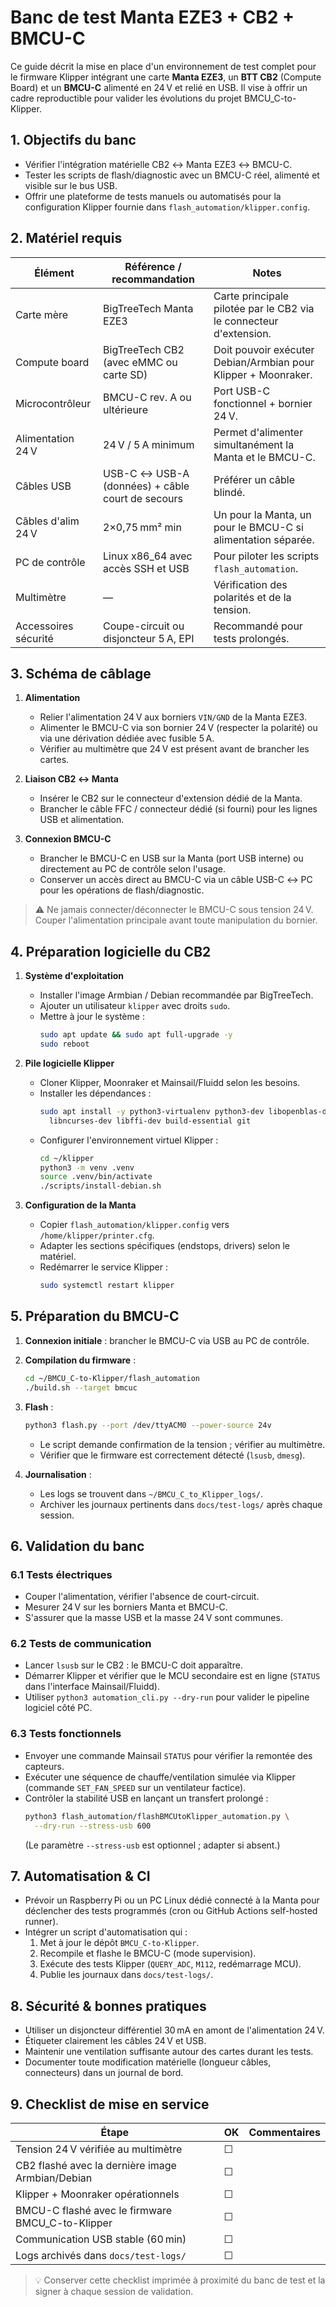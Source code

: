 # Banc de test Manta EZE3 + CB2 + BMCU-C

Ce guide décrit la mise en place d'un environnement de test complet pour le
firmware Klipper intégrant une carte **Manta EZE3**, un **BTT CB2** (Compute
Board) et un **BMCU-C** alimenté en 24 V et relié en USB. Il vise à offrir un
cadre reproductible pour valider les évolutions du projet BMCU_C-to-Klipper.

## 1. Objectifs du banc

- Vérifier l'intégration matérielle CB2 ↔ Manta EZE3 ↔ BMCU-C.
- Tester les scripts de flash/diagnostic avec un BMCU-C réel, alimenté et
  visible sur le bus USB.
- Offrir une plateforme de tests manuels ou automatisés pour la
  configuration Klipper fournie dans `flash_automation/klipper.config`.

## 2. Matériel requis

| Élément | Référence / recommandation | Notes |
| --- | --- | --- |
| Carte mère | BigTreeTech Manta EZE3 | Carte principale pilotée par le CB2 via le connecteur d'extension. |
| Compute board | BigTreeTech CB2 (avec eMMC ou carte SD) | Doit pouvoir exécuter Debian/Armbian pour Klipper + Moonraker. |
| Microcontrôleur | BMCU-C rev. A ou ultérieure | Port USB-C fonctionnel + bornier 24 V. |
| Alimentation 24 V | 24 V / 5 A minimum | Permet d'alimenter simultanément la Manta et le BMCU-C. |
| Câbles USB | USB-C ↔ USB-A (données) + câble court de secours | Préférer un câble blindé. |
| Câbles d'alim 24 V | 2×0,75 mm² min | Un pour la Manta, un pour le BMCU-C si alimentation séparée. |
| PC de contrôle | Linux x86_64 avec accès SSH et USB | Pour piloter les scripts `flash_automation`. |
| Multimètre | — | Vérification des polarités et de la tension. |
| Accessoires sécurité | Coupe-circuit ou disjoncteur 5 A, EPI | Recommandé pour tests prolongés. |

## 3. Schéma de câblage

1. **Alimentation**
   - Relier l'alimentation 24 V aux borniers `VIN/GND` de la Manta EZE3.
   - Alimenter le BMCU-C via son bornier 24 V (respecter la polarité) ou via
     une dérivation dédiée avec fusible 5 A.
   - Vérifier au multimètre que 24 V est présent avant de brancher les cartes.

2. **Liaison CB2 ↔ Manta**
   - Insérer le CB2 sur le connecteur d'extension dédié de la Manta.
   - Brancher le câble FFC / connecteur dédié (si fourni) pour les lignes USB
     et alimentation.

3. **Connexion BMCU-C**
   - Brancher le BMCU-C en USB sur la Manta (port USB interne) ou directement
     au PC de contrôle selon l'usage.
   - Conserver un accès direct au BMCU-C via un câble USB-C ↔ PC pour les
     opérations de flash/diagnostic.

> ⚠️ Ne jamais connecter/déconnecter le BMCU-C sous tension 24 V. Couper
> l'alimentation principale avant toute manipulation du bornier.

## 4. Préparation logicielle du CB2

1. **Système d'exploitation**
   - Installer l'image Armbian / Debian recommandée par BigTreeTech.
   - Ajouter un utilisateur `klipper` avec droits `sudo`.
   - Mettre à jour le système :
     ```bash
     sudo apt update && sudo apt full-upgrade -y
     sudo reboot
     ```

2. **Pile logicielle Klipper**
   - Cloner Klipper, Moonraker et Mainsail/Fluidd selon les besoins.
   - Installer les dépendances :
     ```bash
     sudo apt install -y python3-virtualenv python3-dev libopenblas-dev \
       libncurses-dev libffi-dev build-essential git
     ```
   - Configurer l'environnement virtuel Klipper :
     ```bash
     cd ~/klipper
     python3 -m venv .venv
     source .venv/bin/activate
     ./scripts/install-debian.sh
     ```

3. **Configuration de la Manta**
   - Copier `flash_automation/klipper.config` vers `/home/klipper/printer.cfg`.
   - Adapter les sections spécifiques (endstops, drivers) selon le matériel.
   - Redémarrer le service Klipper :
     ```bash
     sudo systemctl restart klipper
     ```

## 5. Préparation du BMCU-C

1. **Connexion initiale** : brancher le BMCU-C via USB au PC de contrôle.
2. **Compilation du firmware** :
   ```bash
   cd ~/BMCU_C-to-Klipper/flash_automation
   ./build.sh --target bmcuc
   ```
3. **Flash** :
   ```bash
   python3 flash.py --port /dev/ttyACM0 --power-source 24v
   ```
   - Le script demande confirmation de la tension ; vérifier au multimètre.
   - Vérifier que le firmware est correctement détecté (`lsusb`, `dmesg`).

4. **Journalisation** :
   - Les logs se trouvent dans `~/BMCU_C_to_Klipper_logs/`.
   - Archiver les journaux pertinents dans `docs/test-logs/` après chaque
     session.

## 6. Validation du banc

### 6.1 Tests électriques
- Couper l'alimentation, vérifier l'absence de court-circuit.
- Mesurer 24 V sur les borniers Manta et BMCU-C.
- S'assurer que la masse USB et la masse 24 V sont communes.

### 6.2 Tests de communication
- Lancer `lsusb` sur le CB2 : le BMCU-C doit apparaître.
- Démarrer Klipper et vérifier que le MCU secondaire est en ligne (`STATUS`
  dans l'interface Mainsail/Fluidd).
- Utiliser `python3 automation_cli.py --dry-run` pour valider le pipeline
  logiciel côté PC.

### 6.3 Tests fonctionnels
- Envoyer une commande Mainsail `STATUS` pour vérifier la remontée des
  capteurs.
- Exécuter une séquence de chauffe/ventilation simulée via Klipper (commande
  `SET_FAN_SPEED` sur un ventilateur factice).
- Contrôler la stabilité USB en lançant un transfert prolongé :
  ```bash
  python3 flash_automation/flashBMCUtoKlipper_automation.py \
    --dry-run --stress-usb 600
  ```
  (Le paramètre `--stress-usb` est optionnel ; adapter si absent.)

## 7. Automatisation & CI

- Prévoir un Raspberry Pi ou un PC Linux dédié connecté à la Manta pour
  déclencher des tests programmés (cron ou GitHub Actions self-hosted runner).
- Intégrer un script d'automatisation qui :
  1. Met à jour le dépôt `BMCU_C-to-Klipper`.
  2. Recompile et flashe le BMCU-C (mode supervision).
  3. Exécute des tests Klipper (`QUERY_ADC`, `M112`, redémarrage MCU).
  4. Publie les journaux dans `docs/test-logs/`.

## 8. Sécurité & bonnes pratiques

- Utiliser un disjoncteur différentiel 30 mA en amont de l'alimentation 24 V.
- Étiqueter clairement les câbles 24 V et USB.
- Maintenir une ventilation suffisante autour des cartes durant les tests.
- Documenter toute modification matérielle (longueur câbles, connecteurs) dans
  un journal de bord.

## 9. Checklist de mise en service

| Étape | OK | Commentaires |
| --- | --- | --- |
| Tension 24 V vérifiée au multimètre | ☐ | |
| CB2 flashé avec la dernière image Armbian/Debian | ☐ | |
| Klipper + Moonraker opérationnels | ☐ | |
| BMCU-C flashé avec le firmware BMCU_C-to-Klipper | ☐ | |
| Communication USB stable (60 min) | ☐ | |
| Logs archivés dans `docs/test-logs/` | ☐ | |

> 💡 Conserver cette checklist imprimée à proximité du banc de test et la
> signer à chaque session de validation.
